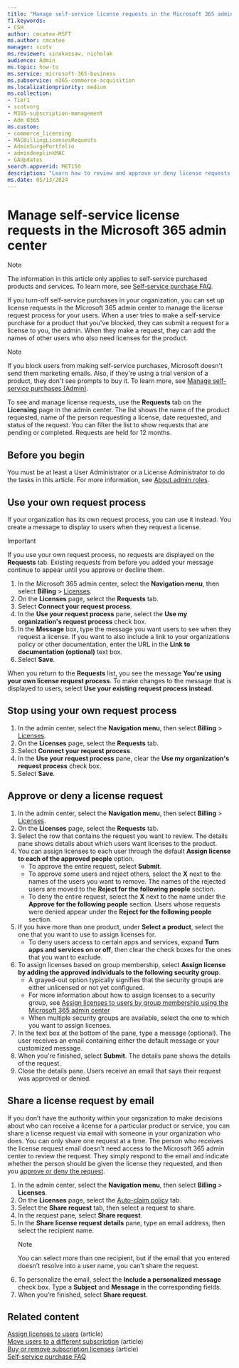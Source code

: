 ```yaml
---
title: "Manage self-service license requests in the Microsoft 365 admin center"
f1.keywords:
- CSH
author: cmcatee-MSFT
ms.author: cmcatee
manager: scotv
ms.reviewer: sinakassaw, nicholak
audience: Admin
ms.topic: how-to
ms.service: microsoft-365-business
ms.subservice: m365-commerce-acquisition
ms.localizationpriority: medium
ms.collection: 
- Tier1
- scotvorg
- M365-subscription-management
- Adm_O365
ms.custom: 
- commerce_licensing
- MACBillingLicensesRequests
- AdminSurgePortfolio
- admindeeplinkMAC
- GAUpdates
search.appverid: MET150
description: "Learn how to review and approve or deny license requests for products and services from users in the Microsoft 365 admin center."
ms.date: 05/13/2024
---
```


# Manage self-service license requests in the Microsoft 365 admin center

> [!NOTE]
> The information in this article only applies to self-service purchased products and services. To learn more, see [Self-service purchase FAQ](../subscriptions/self-service-purchase-faq.yml).

If you turn-off self-service purchases in your organization, you can set up license requests in the Microsoft 365 admin center to manage the license request process for your users. When a user tries to make a self-service purchase for a product that you've blocked, they can submit a request for a license to you, the admin. When they make a request, they can add the names of other users who also need licenses for the product.

> [!NOTE]
> If you block users from making self-service purchases, Microsoft doesn't send them marketing emails. Also, if they're using a trial version of a product, they don't see prompts to buy it. To learn more, see [Manage self-service purchases (Admin)](../subscriptions/manage-self-service-purchases-admins.md).

To see and manage license requests, use the **Requests** tab on the **Licensing** page in the admin center. The list shows the name of the product requested, name of the person requesting a license, date requested, and status of the request. You can filter the list to show requests that are pending or completed. Requests are held for 12 months.

## Before you begin

You must be at least a User Administrator or a License Administrator to do the tasks in this article. For more information, see [About admin roles](../../admin/add-users/about-admin-roles.md).

## Use your own request process

If your organization has its own request process, you can use it instead. You create a message to display to users when they request a license.

> [!IMPORTANT]
> If you use your own request process, no requests are displayed on the **Requests** tab. Existing requests from before you added your message continue to appear until you approve or decline them.

1. In the Microsoft 365 admin center, select the **Navigation menu**, then select **Billing** > <a href="https://go.microsoft.com/fwlink/p/?linkid=842264" target="_blank">Licenses</a>.
2. On the **Licenses** page, select the **Requests** tab.
3. Select **Connect your request process**.
4. In the **Use your request process** pane, select the **Use my organization's request process** check box.
5. In the **Message** box, type the message you want users to see when they request a license. If you want to also include a link to your organizations policy or other documentation, enter the URL in the **Link to documentation (optional)** text box.
6. Select **Save**.

When you return to the **Requests** list, you see the message **You're using your own license request process**. To make changes to the message that is displayed to users, select **Use your existing request process instead**.

## Stop using your own request process

1. In the admin center, select the **Navigation menu**, then select **Billing** > <a href="https://go.microsoft.com/fwlink/p/?linkid=842264" target="_blank">Licenses</a>.
2. On the **Licenses** page, select the **Requests** tab.
3. Select **Connect your request process**.
4. In the **Use your request process** pane, clear the **Use my organization's request process** check box.
5. Select **Save**.

## Approve or deny a license request

1. In the admin center, select the **Navigation menu**, then select **Billing** > <a href="https://go.microsoft.com/fwlink/p/?linkid=842264" target="_blank">Licenses</a>.
2. On the **Licenses** page, select the **Requests** tab.
3. Select the row that contains the request you want to review. The details pane shows details about which users want licenses to the product.
4. You can assign licenses to each user through the default **Assign license to each of the approved people** option.
   - To approve the entire request, select **Submit**.
   - To approve some users and reject others, select the **X** next to the names of the users you want to remove. The names of the rejected users are moved to the **Reject for the following people** section.
   - To deny the entire request, select the **X** next to the name under the **Approve for the following people** section. Users whose requests were denied appear under the **Reject for the following people** section.
5. If you have more than one product, under **Select a product**, select the one that you want to use to assign licenses for.
   - To deny users access to certain apps and services, expand **Turn apps and services on or off**, then clear the check boxes for the ones that you want to exclude.
6. To assign licenses based on group membership, select **Assign license by adding the approved individuals to the following security group**.
   - A grayed-out option typically signifies that the security groups are either unlicensed or not yet configured.
   - For more information about how to assign licenses to a security group, see [Assign licenses to users by group membership using the Microsoft 365 admin center](/entra/identity/users/licensing-admin-center)
   - When multiple security groups are available, select the one to which you want to assign licenses.     
7. In the text box at the bottom of the pane, type a message (optional). The user receives an email containing either the default message or your customized message.
8. When you're finished, select **Submit**. The details pane shows the details of the request.
9. Close the details pane. Users receive an email that says their request was approved or denied.

## Share a license request by email

If you don’t have the authority within your organization to make decisions about who can receive a license for a particular product or service, you can share a license request via email with someone in your organization who does. You can only share one request at a time. The person who receives the license request email doesn’t need access to the Microsoft 365 admin center to review the request. They simply respond to the email and indicate whether the person should be given the license they requested, and then you [approve or deny the request](#approve-or-deny-a-license-request).

1. In the admin center, select the **Navigation menu**, then select **Billing** > **Licenses**.
2. On the **Licenses** page, select the <a href="https://go.microsoft.com/fwlink/p/?linkid=2245727" target="_blank">Auto-claim policy</a> tab.
3. Select the **Share request** tab, then select a request to share.
4. In the request pane, select **Share request**.
5. In the **Share license request details** pane, type an email address, then select the recipient name.
   > [!NOTE]
   > You can select more than one recipient, but if the email that you entered doesn’t resolve into a user name, you can’t share the request.
6. To personalize the email, select the **Include a personalized message** check box. Type a **Subject** and **Message** in the corresponding fields.
7. When you’re finished, select **Share request**.

## Related content

[Assign licenses to users](../../admin/manage/assign-licenses-to-users.md) (article)\
[Move users to a different subscription](../subscriptions/move-users-different-subscription.md) (article)\
[Buy or remove subscription licenses](buy-licenses.md) (article)\
[Self-service purchase FAQ](../subscriptions/self-service-purchase-faq.yml)
